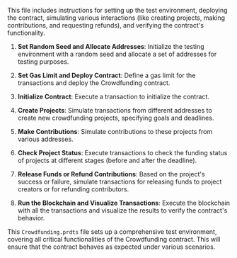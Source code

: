 This file includes instructions for setting up the test environment, deploying the contract, simulating various interactions (like creating projects, making contributions, and requesting refunds), and verifying the contract's functionality.

1. **Set Random Seed and Allocate Addresses**: Initialize the testing environment with a random seed and allocate a set of addresses for testing purposes.

2. **Set Gas Limit and Deploy Contract**: Define a gas limit for the transactions and deploy the Crowdfunding contract.

3. **Initialize Contract**: Execute a transaction to initialize the contract.

4. **Create Projects**: Simulate transactions from different addresses to create new crowdfunding projects, specifying goals and deadlines.

5. **Make Contributions**: Simulate contributions to these projects from various addresses.

6. **Check Project Status**: Execute transactions to check the funding status of projects at different stages (before and after the deadline).

7. **Release Funds or Refund Contributions**: Based on the project's success or failure, simulate transactions for releasing funds to project creators or for refunding contributors.

8. **Run the Blockchain and Visualize Transactions**: Execute the blockchain with all the transactions and visualize the results to verify the contract's behavior.

This `Crowdfunding.prdts` file sets up a comprehensive test environment, covering all critical functionalities of the Crowdfunding contract. This will ensure that the contract behaves as expected under various scenarios.
